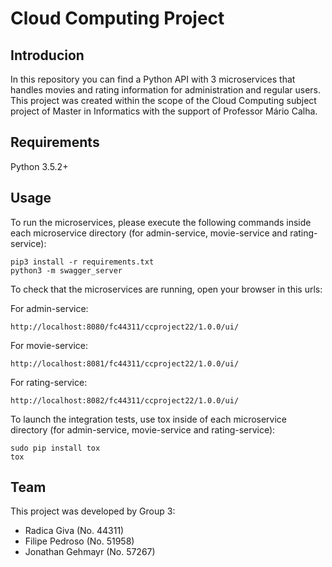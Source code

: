 # Cloud Computing Project

## Introducion
In this repository you can find a Python API with 3 microservices that handles movies and rating information for administration and regular users. This project was created within the scope of the Cloud Computing subject project of Master in Informatics with the support of Professor Mário Calha. 

## Requirements
Python 3.5.2+

## Usage
To run the microservices, please execute the following commands inside each microservice directory (for admin-service, movie-service and rating-service):
```
pip3 install -r requirements.txt
python3 -m swagger_server
```

To check that the microservices are running, open your browser in this urls:

For admin-service:
```
http://localhost:8080/fc44311/ccproject22/1.0.0/ui/
```

For movie-service:
```
http://localhost:8081/fc44311/ccproject22/1.0.0/ui/
```

For rating-service:
```
http://localhost:8082/fc44311/ccproject22/1.0.0/ui/
```

To launch the integration tests, use tox inside of each microservice directory (for admin-service, movie-service and rating-service):
```
sudo pip install tox
tox
```

## Team
This project was developed by Group 3:
- Radica Giva (No. 44311)
- Filipe Pedroso (No. 51958)
- Jonathan Gehmayr (No. 57267)
